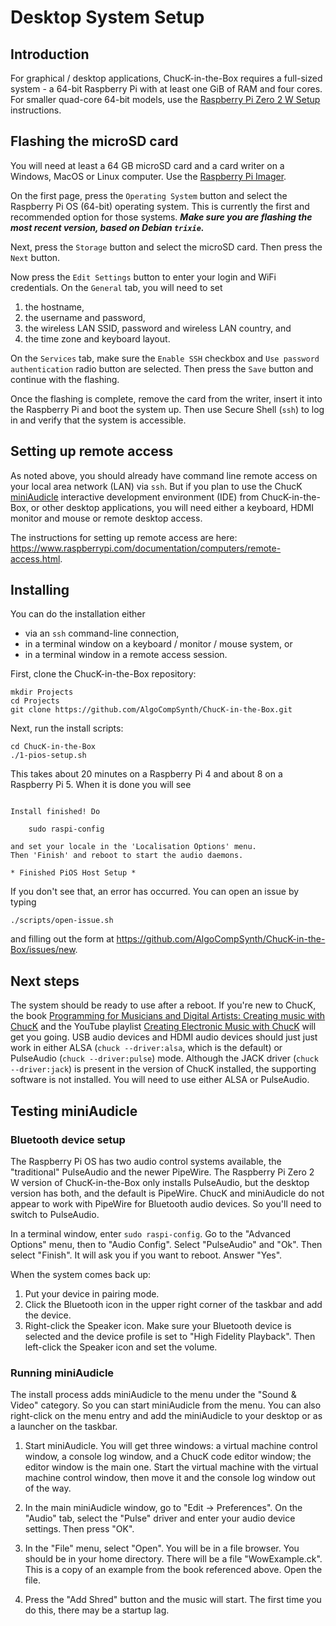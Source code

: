 # Desktop System Setup

## Introduction

For graphical / desktop applications, ChucK-in-the-Box requires
a full-sized system - a 64-bit Raspberry Pi with at least one
GiB of RAM and four cores. For smaller quad-core 64-bit models,
use the
[Raspberry Pi Zero 2 W Setup](Raspberry-Pi-Zero-2-W-Setup.md)
instructions.

## Flashing the microSD card

You will need at least a 64 GB microSD card and a card writer
on a Windows, MacOS or Linux computer. Use the
[Raspberry Pi Imager](https://www.raspberrypi.com/software/).

On the first page, press the `Operating System` button and
select the Raspberry Pi OS (64-bit) operating system. This
is currently the first and recommended option for those
systems.  ***Make sure you are flashing the most recent
version, based on Debian `trixie`.***

Next, press the `Storage` button and select the microSD
card. Then press the `Next` button.

Now press the `Edit Settings` button to enter your login and
WiFi credentials. On the `General` tab, you will need to set

1. the hostname,
2. the username and password,
3. the wireless LAN SSID, password and wireless LAN country, and
4. the time zone and keyboard layout.

On the `Services` tab, make sure the `Enable SSH` checkbox and
`Use password authentication` radio button are selected. Then
press the `Save` button and continue with the flashing.

Once the flashing is complete, remove the card from the writer, insert
it into the Raspberry Pi and boot the system up. Then use Secure Shell
(`ssh`) to log in and verify that the system is accessible.

## Setting up remote access

As noted above, you should already have command line remote access
on your local area network (LAN) via `ssh`. But if you
plan to use the ChucK
[miniAudicle](https://github.com/ccrma/miniAudicle/blob/main/README.md)
interactive development environment (IDE) from ChucK-in-the-Box,
or other desktop applications, you will need either a keyboard, HDMI
monitor and mouse or remote desktop access.

The instructions for setting up remote access are here:
<https://www.raspberrypi.com/documentation/computers/remote-access.html>.

## Installing

You can do the installation either

- via an `ssh` command-line connection,
- in a terminal window on a keyboard / monitor / mouse system, or
- in a terminal window in a remote access session.

First, clone the ChucK-in-the-Box repository:

```
mkdir Projects
cd Projects
git clone https://github.com/AlgoCompSynth/ChucK-in-the-Box.git
```

Next, run the install scripts:

```
cd ChucK-in-the-Box
./1-pios-setup.sh
```

This takes about 20 minutes on a Raspberry Pi 4 and about 8 on a
Raspberry Pi 5. When it is done you will see

```

Install finished! Do

    sudo raspi-config

and set your locale in the 'Localisation Options' menu.
Then 'Finish' and reboot to start the audio daemons.

* Finished PiOS Host Setup *
```

If you don't see that, an error has occurred. You can open an issue by
typing

```
./scripts/open-issue.sh
```

and filling out the form at
<https://github.com/AlgoCompSynth/ChucK-in-the-Box/issues/new>.

## Next steps

The system should be ready to use after a reboot. If you're new to ChucK,
the book
[Programming for Musicians and Digital Artists: Creating music with ChucK](https://www.manning.com/books/programming-for-musicians-and-digital-artists)
and the YouTube playlist
[Creating Electronic Music with ChucK](https://youtube.com/playlist?list=PL-9SSIBe1phI_r3JsylOZXZyAXuEKRJOS&si=48f53yc_keycYWE0)
will get you going. USB audio devices and HDMI audio devices should just
just work in either ALSA (`chuck --driver:alsa`, which is the default) or
PulseAudio (`chuck --driver:pulse`) mode. Although the JACK driver
(`chuck --driver:jack`) is present in the version of ChucK installed,
the supporting software is not installed. You will need to use either
ALSA or PulseAudio.

## Testing miniAudicle

### Bluetooth device setup

The Raspberry Pi OS has two audio control systems available, the
"traditional" PulseAudio and the newer PipeWire. The Raspberry Pi Zero 2
W version of ChucK-in-the-Box only installs PulseAudio, but the desktop
version has both, and the default is PipeWire. ChucK and miniAudicle
do not appear to work with PipeWire for Bluetooth audio devices. So
you'll need to switch to PulseAudio.

In a terminal window, enter `sudo raspi-config`. Go to the "Advanced
Options" menu, then to "Audio Config". Select "PulseAudio" and "Ok".
Then select "Finish". It will ask you if you want to reboot. Answer "Yes".

When the system comes back up:

1. Put your device in pairing mode.
2. Click the Bluetooth icon in the upper right corner of the taskbar
and add the device.
3. Right-click the Speaker icon. Make sure your Bluetooth device is
selected and the device profile is set to "High Fidelity Playback".
Then left-click the Speaker icon and set the volume.

### Running miniAudicle

The install process adds miniAudicle to the menu under the "Sound &
Video" category. So you can start miniAudicle from the menu. You can
also right-click on the menu entry and add the miniAudicle to your
desktop or as a launcher on the taskbar.

1. Start miniAudicle. You will get three windows: a virtual machine
control window, a console log window, and a ChucK code editor window;
the editor window is the main one. Start the virtual machine with the
virtual machine control window, then move it and the console log window
out of the way.

2. In the main miniAudicle window, go to "Edit -> Preferences".
On the "Audio" tab, select the "Pulse" driver and enter your audio
device settings. Then press "OK".

3. In the "File" menu, select "Open". You will be in a file browser.
You should be in your home directory. There will be a file
"WowExample.ck". This is a copy of an example from the book referenced
above. Open the file.

4. Press the "Add Shred" button and the music will start. The first
time you do this, there may be a startup lag.

